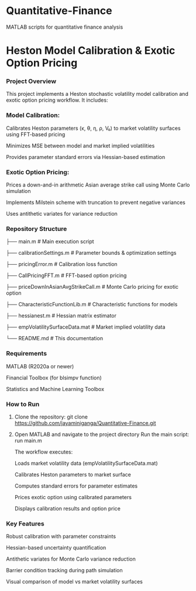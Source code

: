 # Quantitative-Finance
MATLAB scripts for quantitative finance analysis

# Heston Model Calibration & Exotic Option Pricing

### Project Overview

This project implements a Heston stochastic volatility model calibration and exotic option pricing workflow. It includes:

### Model Calibration:

Calibrates Heston parameters (κ, θ, η, ρ, V₀) to market volatility surfaces using FFT-based pricing

Minimizes MSE between model and market implied volatilities

Provides parameter standard errors via Hessian-based estimation

### Exotic Option Pricing:

Prices a down-and-in arithmetic Asian average strike call using Monte Carlo simulation

Implements Milstein scheme with truncation to prevent negative variances

Uses antithetic variates for variance reduction 

### Repository Structure

├── main.m                         # Main execution script

├── calibrationSettings.m          # Parameter bounds & optimization settings

├── pricingError.m                 # Calibration loss function

├── CallPricingFFT.m               # FFT-based option pricing

├── priceDownInAsianAvgStrikeCall.m # Monte Carlo pricing for exotic option

├── CharacteristicFunctionLib.m    # Characteristic functions for models

├── hessianest.m                   # Hessian matrix estimator

├── empVolatilitySurfaceData.mat   # Market implied volatility data

└── README.md                      # This documentation

### Requirements

MATLAB (R2020a or newer)

Financial Toolbox (for blsimpv function)

Statistics and Machine Learning Toolbox

### How to Run

1. Clone the repository:
   git clone https://github.com/jayaminiganga/Quantitative-Finance.git

2. Open MATLAB and navigate to the project directory
   Run the main script:
   run main.m

   The workflow executes:

      Loads market volatility data (empVolatilitySurfaceData.mat)

      Calibrates Heston parameters to market surface

      Computes standard errors for parameter estimates

      Prices exotic option using calibrated parameters

      Displays calibration results and option price


### Key Features

Robust calibration with parameter constraints

Hessian-based uncertainty quantification

Antithetic variates for Monte Carlo variance reduction

Barrier condition tracking during path simulation

Visual comparison of model vs market volatility surfaces


